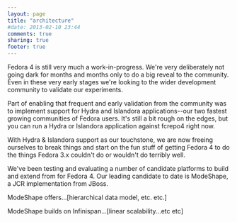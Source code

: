 ```yaml
---
layout: page
title: "architecture"
#date: 2013-02-10 23:44
comments: true
sharing: true
footer: true
---
```


Fedora 4 is still very much a work-in-progress. We're very deliberately not going dark for months and months only to do a big reveal to the community. Even in these very early stages we're looking to the wider development community to validate our experiments.

Part of enabling that frequent and early validation from the community was to implement support for Hydra and Islandora applications--our two fastest growing communities of Fedora users. It's still a bit rough on the edges, but you can run a Hydra or Islandora application against fcrepo4 right now.

With Hydra & Islandora support as our touchstone, we are now freeing ourselves to break things and start on the fun stuff of getting Fedora 4 to do the things Fedora 3.x couldn't do or wouldn't do terribly well.

We've been testing and evaluating a number of candidate platforms to build and extend from for Fedora 4. Our leading candidate to date is ModeShape, a JCR implementation from JBoss.

ModeShape offers...[hierarchical data model, etc. etc.]

ModeShape builds on Infinispan...[linear scalability...etc etc]